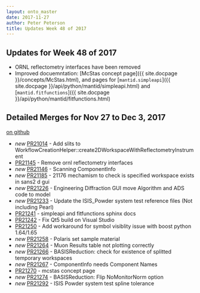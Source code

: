 ```yaml
---
layout: onto_master
date: 2017-11-27
author: Peter Peterson
title: Updates Week 48 of 2017
---
```

Updates for Week 48 of 2017
---------------------------

* ORNL reflectometry interfaces have been removed
* Improved docuemntation: [McStas concept page]({{ site.docpage }}/concepts/McStas.html), and pages for [`mantid.simpleapi`]({{ site.docpage }}/api/python/mantid/simpleapi.html)
 and [`mantid.fitfunctions`]({{ site.docpage }}/api/python/mantid/fitfunctions.html)

Detailed Merges for Nov 27 to Dec 3, 2017
-----------------------------------------
[on github](https://github.com/mantidproject/mantid/pulls?q=is%3Apr+merged%3A2017-11-28..2017-12-03)

* *new* [PR21014](https://github.com/mantidproject/mantid/pull/21014) - Add slits to WorkflowCreationHelper::create2DWorkspaceWithReflectometryInstrument
* [PR21145](https://github.com/mantidproject/mantid/pull/21145) - Remove ornl reflectometry interfaces
* *new* [PR21146](https://github.com/mantidproject/mantid/pull/21146) - Scanning ComponentInfo
* *new* [PR21185](https://github.com/mantidproject/mantid/pull/21185) - 21176 mechamism to check is specified workspace exists in sans2 d gui
* *new* [PR21226](https://github.com/mantidproject/mantid/pull/21226) - Engineering Diffraction GUI move Algorithm and ADS code to model
* *new* [PR21233](https://github.com/mantidproject/mantid/pull/21233) - Update the ISIS_Powder system test reference files (Not including Pearl)
* [PR21241](https://github.com/mantidproject/mantid/pull/21241) - simpleapi and fitfunctions sphinx docs
* [PR21242](https://github.com/mantidproject/mantid/pull/21242) - Fix Qt5 build on Visual Studio
* [PR21250](https://github.com/mantidproject/mantid/pull/21250) - Add workaround for symbol visiblity issue with boost python 1.64/1.65
* *new* [PR21258](https://github.com/mantidproject/mantid/pull/21258) - Polaris set sample material
* *new* [PR21264](https://github.com/mantidproject/mantid/pull/21264) - Muon Results table not plotting correctly
* *new* [PR21266](https://github.com/mantidproject/mantid/pull/21266) - BASISReduction: check for existence of splitted temporary workspaces
* *new* [PR21267](https://github.com/mantidproject/mantid/pull/21267) - ComponentInfo needs Component Names
* [PR21270](https://github.com/mantidproject/mantid/pull/21270) - mcstas concept page
* *new* [PR21274](https://github.com/mantidproject/mantid/pull/21274) - BASISReduction: Flip NoMonitorNorm option
* *new* [PR21292](https://github.com/mantidproject/mantid/pull/21292) - ISIS Powder system test spline tolerance
